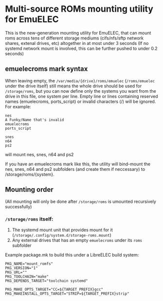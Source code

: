 # Multi-source ROMs mounting utility for EmuELEC

This is the new-generation mounting utility for EmuELEC, that can mount roms across tens of different storage mediums (cifs/nfs/sftp network shares, extenal drives, etc) altogether in at most under 3 seconds (If no systemd network mount is involved, this can be further pushed to under 0.2 seconds)

## emuelecroms mark syntax
When leaving empty, the ``/var/media/{drive}/roms/emuelec`` (``/roms/emuelec`` under the drive itself) still means the whole drive should be used for ``/storage/roms``, but you can now define only the systems you want from the drive in this file, one system per line. Empty line or lines containing reserved names (emuelecroms, ports_script) or invalid characters (/) will be ignored. For example:
```
nes
A Funky/Name that's invalid
emuelecroms
ports_script

snes
n64
ps2
```
will mount nes, snes, n64 and ps2

If you have an emuelecroms mark like this, the utility will bind-mount the nes, snes, n64 and ps2 subfolders (and create them if neccessary) to /storage/roms/{system}.


## Mounting order
(All mounting will only be done after ``/storage/roms`` is umounted recursively successfully)
### ``/storage/roms`` itself:
1. The systemd mount unit that provides mount for it (``/storage/.config/system.d/storage-roms.mount``)
2. Any external drives that has an empty ``emuelecroms`` under its ``roms`` subfolder


Example package.mk to build this under a LibreELEC build system:

```
PKG_NAME="mount_romfs"
PKG_VERSION="1"
PKG_URL=""
PKG_TOOLCHAIN="make"
PKG_DEPENDS_TARGET="toolchain systemd"

PKG_MAKE_OPTS_TARGET="CC=${TARGET_PREFIX}gcc"
PKG_MAKEINSTALL_OPTS_TARGET="STRIP=${TARGET_PREFIX}strip"
```